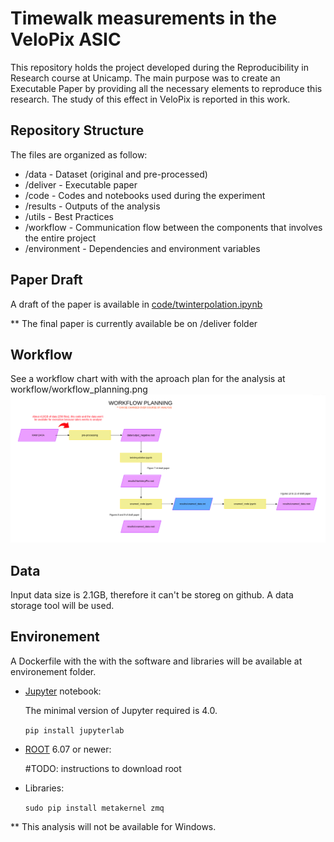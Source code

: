 # Timewalk measurements in the VeloPix ASIC
This repository holds the project developed during the Reproducibility in Research course at Unicamp. The main purpose was to create an Executable Paper by providing all the necessary elements to reproduce this research. The study of this effect in VeloPix is reported in this work.

## Repository Structure

The files are organized as follow:

- /data - Dataset (original and pre-processed)
- /deliver - Executable paper 
- /code - Codes and notebooks used during the experiment
- /results - Outputs of the analysis 
- /utils - Best Practices 
- /workflow - Communication flow between the components that involves the entire project
- /environment - Dependencies and environment variables

## Paper Draft
A draft of the paper is available in [code/twinterpolation.ipynb](https://github.com/larissahmendes/timewalk/blob/master/code/twinterpolation.ipynb)

** The final paper is currently available be on /deliver folder

## Workflow
See a workflow chart with with the aproach plan for the analysis at workflow/workflow_planning.png ![workflow/workflow_planning.png](https://github.com/larissahmendes/timewalk/blob/master/workflow/workflow_planning.png)

## Data
Input data size is 2.1GB, therefore it can't be storeg on github. A data storage tool will be used.

## Environement
A Dockerfile with the with the software and libraries will be available at environement folder.

- [Jupyter](https://jupyter.org/install.html) notebook: 

  The minimal version of Jupyter required is 4.0.
  
  `pip install jupyterlab`

- [ROOT](https://root.cern.ch/downloading-root) 6.07 or newer:

  #TODO: instructions to download root  

- Libraries: 

  `sudo pip install metakernel zmq`
  
 ** This analysis will not be available for Windows.

